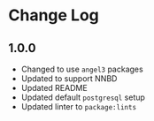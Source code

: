 # Change Log

## 1.0.0

* Changed to use `angel3` packages
* Updated to support NNBD
* Updated README
* Updated default `postgresql` setup
* Updated linter to `package:lints`
